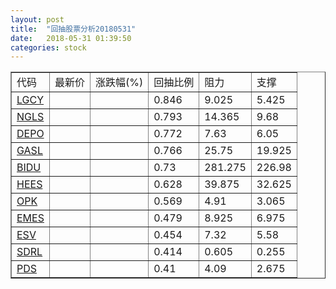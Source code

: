 ```yaml
---
layout: post
title:  "回抽股票分析20180531"
date:   2018-05-31 01:39:50
categories: stock
---
```

<script type="text/javascript">
var stockList = []
stockList.push('gb_lgcy');
stockList.push('gb_ngls');
stockList.push('gb_depo');
stockList.push('gb_gasl');
stockList.push('gb_bidu');
stockList.push('gb_hees');
stockList.push('gb_opk');
stockList.push('gb_emes');
stockList.push('gb_esv');
stockList.push('gb_sdrl');
stockList.push('gb_pds');
</script>
<table border="1">
 <tr>
 <td>代码</td>
 <td>最新价</td>
 <td>涨跌幅(%)</td>
 <td>回抽比例</td>
 <td>阻力</td>
 <td>支撑</td>
</tr>
  <tr id="lgcy">
  <td><a href="http://stock.finance.sina.com.cn/usstock/quotes/LGCY.html" target="_blank">LGCY</a></td><td></td><td></td><td>0.846</td><td>9.025</td><td>5.425</td></tr>
  <tr id="ngls">
  <td><a href="http://stock.finance.sina.com.cn/usstock/quotes/NGLS.html" target="_blank">NGLS</a></td><td></td><td></td><td>0.793</td><td>14.365</td><td>9.68</td></tr>
  <tr id="depo">
  <td><a href="http://stock.finance.sina.com.cn/usstock/quotes/DEPO.html" target="_blank">DEPO</a></td><td></td><td></td><td>0.772</td><td>7.63</td><td>6.05</td></tr>
  <tr id="gasl">
  <td><a href="http://stock.finance.sina.com.cn/usstock/quotes/GASL.html" target="_blank">GASL</a></td><td></td><td></td><td>0.766</td><td>25.75</td><td>19.925</td></tr>
  <tr id="bidu">
  <td><a href="http://stock.finance.sina.com.cn/usstock/quotes/BIDU.html" target="_blank">BIDU</a></td><td></td><td></td><td>0.73</td><td>281.275</td><td>226.98</td></tr>
  <tr id="hees">
  <td><a href="http://stock.finance.sina.com.cn/usstock/quotes/HEES.html" target="_blank">HEES</a></td><td></td><td></td><td>0.628</td><td>39.875</td><td>32.625</td></tr>
  <tr id="opk">
  <td><a href="http://stock.finance.sina.com.cn/usstock/quotes/OPK.html" target="_blank">OPK</a></td><td></td><td></td><td>0.569</td><td>4.91</td><td>3.065</td></tr>
  <tr id="emes">
  <td><a href="http://stock.finance.sina.com.cn/usstock/quotes/EMES.html" target="_blank">EMES</a></td><td></td><td></td><td>0.479</td><td>8.925</td><td>6.975</td></tr>
  <tr id="esv">
  <td><a href="http://stock.finance.sina.com.cn/usstock/quotes/ESV.html" target="_blank">ESV</a></td><td></td><td></td><td>0.454</td><td>7.32</td><td>5.58</td></tr>
  <tr id="sdrl">
  <td><a href="http://stock.finance.sina.com.cn/usstock/quotes/SDRL.html" target="_blank">SDRL</a></td><td></td><td></td><td>0.414</td><td>0.605</td><td>0.255</td></tr>
  <tr id="pds">
  <td><a href="http://stock.finance.sina.com.cn/usstock/quotes/PDS.html" target="_blank">PDS</a></td><td></td><td></td><td>0.41</td><td>4.09</td><td>2.675</td></tr>
</table>
